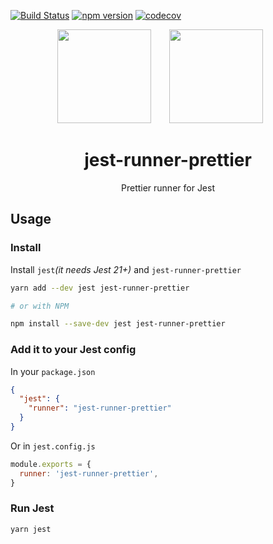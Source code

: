 [![Build Status](https://travis-ci.org/keplersj/jest-runner-prettier.svg?branch=master)](https://travis-ci.org/keplersj/jest-runner-prettier)
[![npm version](https://badge.fury.io/js/jest-runner-prettier.svg)](https://badge.fury.io/js/jest-runner-prettier)
[![codecov](https://codecov.io/gh/keplersj/jest-runner-prettier/branch/master/graph/badge.svg)](https://codecov.io/gh/keplersj/jest-runner-prettier)

<div align="center">
  <!-- replace with accurate logo e.g from https://worldvectorlogo.com/ -->
  <img width="150" height="150" src="https://github.com/prettier/prettier-logo/raw/master/images/prettier-icon-light.png">
  <a href="https://facebook.github.io/jest/">
    <img width="150" height="150" vspace="" hspace="25" src="https://cdn.worldvectorlogo.com/logos/jest.svg">
  </a>
  <h1>jest-runner-prettier</h1>
  <p>Prettier runner for Jest</p>
</div>

<div align="center">
  <!--<img src="https://user-images.githubusercontent.com/574806/30197438-9681385c-941c-11e7-80a8-2b11f15bd412.gif">-->
  <!-- TODO: Create GIF showing off runner -->
</div>


## Usage

### Install

Install `jest`_(it needs Jest 21+)_ and `jest-runner-prettier`

```bash
yarn add --dev jest jest-runner-prettier

# or with NPM

npm install --save-dev jest jest-runner-prettier

```

### Add it to your Jest config

In your `package.json`
```json
{
  "jest": {
    "runner": "jest-runner-prettier"
  }
}
```

Or in `jest.config.js`
```js
module.exports = {
  runner: 'jest-runner-prettier',
}
```

### Run Jest
```bash
yarn jest
```